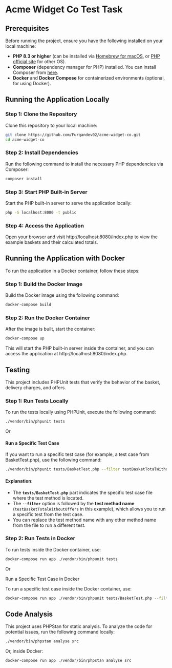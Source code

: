 # Acme Widget Co Test Task

## Prerequisites

Before running the project, ensure you have the following installed on your local machine:

- **PHP 8.3 or higher** (can be installed via [Homebrew for macOS](https://brew.sh/), or [PHP official site](https://www.php.net/downloads.php) for other OS).
- **Composer** (dependency manager for PHP) installed. You can install Composer from [here](https://getcomposer.org/).
- **Docker** and **Docker Compose** for containerized environments (optional, for using Docker).

## Running the Application Locally

### Step 1: Clone the Repository

Clone this repository to your local machine:

```bash
git clone https://github.com/Furqandev02/acme-widget-co.git
cd acme-widget-co
```

### Step 2: Install Dependencies

Run the following command to install the necessary PHP dependencies via Composer:

```bash
composer install
```

### Step 3: Start PHP Built-in Server

Start the PHP built-in server to serve the application locally:

```bash
php -S localhost:8080 -t public
```

### Step 4: Access the Application

Open your browser and visit http://localhost:8080/index.php to view the example baskets and their calculated totals.

## Running the Application with Docker

To run the application in a Docker container, follow these steps:

### Step 1: Build the Docker Image

Build the Docker image using the following command:

```bash
docker-compose build
```

### Step 2: Run the Docker Container

After the image is built, start the container:

```bash
docker-compose up
```

This will start the PHP built-in server inside the container, and you can access the application at http://localhost:8080/index.php.

## Testing

This project includes PHPUnit tests that verify the behavior of the basket, delivery charges, and offers.

### Step 1: Run Tests Locally

To run the tests locally using PHPUnit, execute the following command:

```bash
./vendor/bin/phpunit tests
```

Or

#### Run a Specific Test Case

If you want to run a specific test case (for example, a test case from BasketTest.php), use the following command:

```bash
./vendor/bin/phpunit tests/BasketTest.php --filter testBasketTotalWithoutOffers
```

#### **Explanation**:

- The **`tests/BasketTest.php`** part indicates the specific test case file where the test method is located.
- The **`--filter`** option is followed by the **test method name** (`testBasketTotalWithoutOffers` in this example), which allows you to run a specific test from the test case.
- You can replace the test method name with any other method name from the file to run a different test.

### Step 2: Run Tests in Docker

To run tests inside the Docker container, use:

```bash
docker-compose run app ./vendor/bin/phpunit tests
```

Or

Run a Specific Test Case in Docker

To run a specific test case inside the Docker container, use:

```bash
docker-compose run app ./vendor/bin/phpunit tests/BasketTest.php --filter testBasketTotalWithoutOffers
```

## Code Analysis

This project uses PHPStan for static analysis. To analyze the code for potential issues, run the following command locally:

```bash
./vendor/bin/phpstan analyse src
```

Or, inside Docker:

```bash
docker-compose run app ./vendor/bin/phpstan analyse src
```
